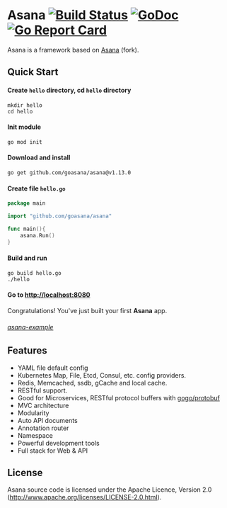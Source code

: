 # Asana [![Build Status](https://travis-ci.org/goasana/asana.svg?branch=master)](https://travis-ci.org/goasana/asana) [![GoDoc](http://godoc.org/github.com/goasana/asana?status.svg)](http://godoc.org/github.com/goasana/asana) [![Go Report Card](https://goreportcard.com/badge/github.com/goasana/asana)](https://goreportcard.com/report/github.com/goasana/asana)


Asana is a framework based on [Asana](http://asana.me) (fork).

## Quick Start

#### Create `hello` directory, cd `hello` directory

    mkdir hello
    cd hello
 
#### Init module

    go mod init

#### Download and install

    go get github.com/goasana/asana@v1.13.0

#### Create file `hello.go`
```go
package main

import "github.com/goasana/asana"

func main(){
    asana.Run()
}
```
#### Build and run

    go build hello.go
    ./hello

#### Go to [http://localhost:8080](http://localhost:8080)

Congratulations! You've just built your first **Asana** app.

###### [asana-example](https://github.com/asana-dev/asana-example)

## Features
* YAML file default config
* Kubernetes Map, File, Etcd, Consul, etc. config providers.
* Redis, Memcached, ssdb, gCache and local cache.
* RESTful support.
* Good for Microservices, RESTful protocol buffers with [gogo/protobuf](https://github.com/gogo/protobuf)
* MVC architecture
* Modularity
* Auto API documents
* Annotation router
* Namespace
* Powerful development tools
* Full stack for Web & API

## License

Asana source code is licensed under the Apache Licence, Version 2.0
(http://www.apache.org/licenses/LICENSE-2.0.html).
